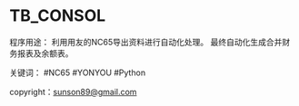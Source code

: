 # TB_CONSOL

程序用途：
利用用友的NC65导出资料进行自动化处理。
最终自动化生成合并财务报表及余额表。

关键词：
#NC65 #YONYOU #Python

copyright：sunson89@gmail.com